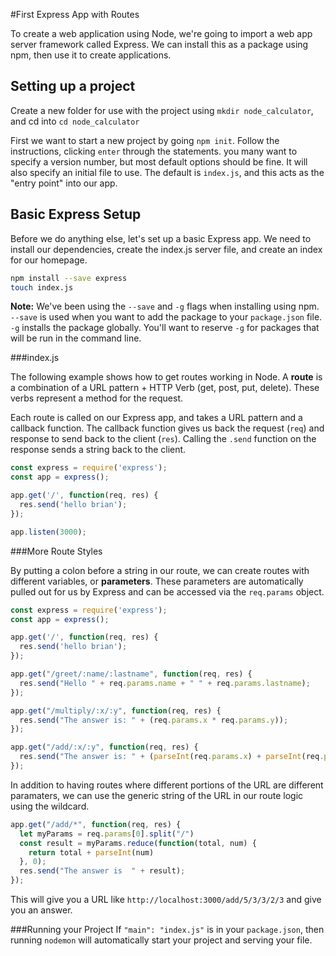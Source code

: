 #First Express App with Routes

To create a web application using Node, we're going to import a web app server framework called Express. We can install this as a package using npm, then use it to create applications.

## Setting up a project
Create a new folder for use with the project using `mkdir node_calculator`, and cd into `cd node_calculator`

First we want to start a new project by going `npm init`. Follow the instructions, clicking `enter` through the statements. you many want to specify a version number, but most default options should be fine. It will also specify an initial file to use. The default is `index.js`, and this acts as the "entry point" into our app.

## Basic Express Setup

Before we do anything else, let's set up a basic Express app. We need to install our dependencies, create the index.js server file, and create an index for our homepage.

```bash
npm install --save express
touch index.js
```

**Note:** We've been using the `--save` and `-g` flags when installing using npm. `--save` is used when you want to add the package to your `package.json` file. `-g` installs the package globally. You'll want to reserve `-g` for packages that will be run in the command line.

###index.js

The following example shows how to get routes working in Node. A **route** is a combination of a URL pattern + HTTP Verb (get, post, put, delete). These verbs represent a method for the request.

Each route is called on our Express app, and takes a URL pattern and a callback function. The callback function gives us back the request (`req`) and response to send back to the client (`res`). Calling the `.send` function on the response sends a string back to the client.

```js
const express = require('express');
const app = express();

app.get('/', function(req, res) {
  res.send('hello brian');
});

app.listen(3000);
```

###More Route Styles

By putting a colon before a string in our route, we can create routes with different variables, or **parameters**. These parameters are automatically pulled out for us by Express and can be accessed via the `req.params` object.

```js
const express = require('express');
const app = express();

app.get('/', function(req, res) {
  res.send('hello brian');
});

app.get("/greet/:name/:lastname", function(req, res) {
  res.send("Hello " + req.params.name + " " + req.params.lastname);
});

app.get("/multiply/:x/:y", function(req, res) {
  res.send("The answer is: " + (req.params.x * req.params.y));
});

app.get("/add/:x/:y", function(req, res) {
  res.send("The answer is: " + (parseInt(req.params.x) + parseInt(req.params.y)));
});
```

In addition to having routes where different portions of the URL are different paramaters, we can use the generic string of the URL in our route logic using the wildcard.

```js
app.get("/add/*", function(req, res) {
  let myParams = req.params[0].split("/")
  const result = myParams.reduce(function(total, num) {
    return total + parseInt(num)
  }, 0);
  res.send("The answer is  " + result);
});
```

This will give you a URL like `http://localhost:3000/add/5/3/3/2/3` and give you an answer.

###Running your Project
If `"main": "index.js"` is in your `package.json`, then running `nodemon` will automatically start your project and serving your file.
